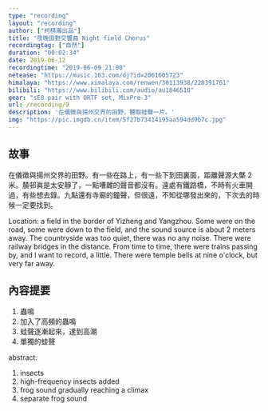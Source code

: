```yaml
---
type: "recording"
layout: "recording"
author: ["柯棋瀚出品"]
title: "夜晚田野交響曲 Night field Chorus"
recordingtag: ["自然"]
duration: "00:02:34"
date: 2019-06-12
recordingtime: "2019-06-09 21:00"
netease: "https://music.163.com/dj?id=2061605723"
himalaya: "https://www.ximalaya.com/renwen/30113938/220391761"
bilibili: "https://www.bilibili.com/audio/au1846510"
gear: "sE8 pair with ORTF set, MixPre-3"
url: /recording/9
description: '在儀徵與揚州交界的田野，聽取蛙聲一片。'
img: "https://pic.imgdb.cn/item/5f27b73414195aa594dd9b7c.jpg"
---
```


## 故事

在儀徵與揚州交界的田野。有一些在路上，有一些下到田裏面，距離聲源大槩 2 米。辳邨眞是太安靜了，一點嘈雜的聲音都沒有。遠處有鐵路橋，不時有火車開過，有些想去錄。九點還有寺廟的鐘聲，但很遠，不知從哪發出來的，下次去的時候一定要找到。

Location: a field in the border of Yizheng and Yangzhou. Some were on the road, some were down to the field, and the sound source is about 2 meters away. The countryside was too quiet, there was no any noise. There were railway bridges in the distance. From time to time, there were trains passing by, and I want to record, a little. There were temple bells at nine o'clock, but very far away.

## 內容提要

1. 蟲鳴 
2. 加入了高頻的蟲鳴
3. 蛙聲逐漸起來，達到高潮
4. 單獨的蛙聲

abstract: 

1. insects
2. high-frequency insects added
3. frog sound gradually reaching a climax
4. separate frog sound

